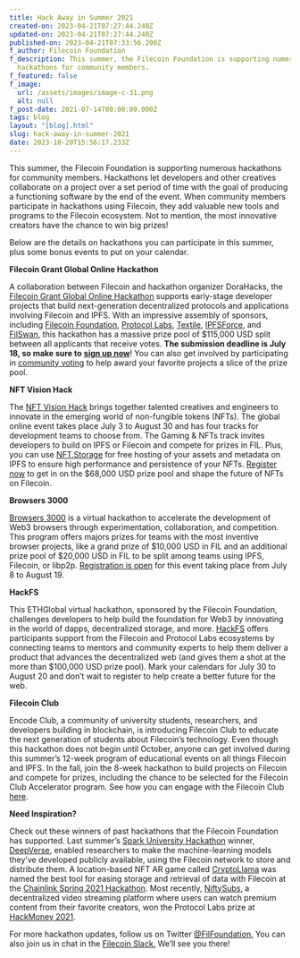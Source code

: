 ```yaml
---
title: Hack Away in Summer 2021
created-on: 2023-04-21T07:27:44.240Z
updated-on: 2023-04-21T07:27:44.240Z
published-on: 2023-04-21T07:33:56.200Z
f_author: Filecoin Foundation
f_description: This summer, the Filecoin Foundation is supporting numerous
  hackathons for community members.
f_featured: false
f_image:
  url: /assets/images/image-c-31.png
  alt: null
f_post-date: 2021-07-14T00:00:00.000Z
tags: blog
layout: "[blog].html"
slug: hack-away-in-summer-2021
date: 2023-10-20T15:56:17.233Z
---
```

This summer, the Filecoin Foundation is supporting numerous hackathons for community members. Hackathons let developers and other creatives collaborate on a project over a set period of time with the goal of producing a functioning software by the end of the event. When community members participate in hackathons using Filecoin, they add valuable new tools and programs to the Filecoin ecosystem. Not to mention, the most innovative creators have the chance to win big prizes!

Below are the details on hackathons you can participate in this summer, plus some bonus events to put on your calendar.

**Filecoin Grant Global Online Hackathon**

A collaboration between Filecoin and hackathon organizer DoraHacks, the [Filecoin Grant Global Online Hackathon](https://www.eventbrite.com/e/share-115k-prizes-filecoin-grant-online-hackathon-may-1-july-18-registration-159309796891) supports early-stage developer projects that build next-generation decentralized protocols and applications involving Filecoin and IPFS. With an impressive assembly of sponsors, including [Filecoin Foundation](https://fil.org/), [Protocol Labs](https://protocol.ai/), [Textile](https://www.textile.io/), [IPFSForce](https://ipfser.org/), and [FilSwan](https://www.filswan.com/#/dashboard), this hackathon has a massive prize pool of $115,000 USD split between all applicants that receive votes. **The submission deadline is July 18, so make sure to** **[sign up now](https://hackerlink.io/en)**! You can also get involved by participating in [community voting](https://hackerlink.io/en/grant/Filecoin/1/buidl) to help award your favorite projects a slice of the prize pool.

**NFT Vision Hack**

The [NFT Vision Hack](https://www.nftvisionhack.com/) brings together talented creatives and engineers to innovate in the emerging world of non-fungible tokens (NFTs). The global online event takes place July 3 to August 30 and has four tracks for development teams to choose from. The Gaming & NFTs track invites developers to build on IPFS or Filecoin and compete for prizes in FIL. Plus, you can use [NFT.Storage](https://nft.storage/) for free hosting of your assets and metadata on IPFS to ensure high performance and persistence of your NFTs. [Register now](https://www.nftvisionhack.com/registration) to get in on the $68,000 USD prize pool and shape the future of NFTs on Filecoin.

**Browsers 3000**

[Browsers 3000](https://events.protocol.ai/2021/browsers3000/) is a virtual hackathon to accelerate the development of Web3 browsers through experimentation, collaboration, and competition. This program offers majors prizes for teams with the most inventive browser projects, like a grand prize of $10,000 USD in FIL and an additional prize pool of $20,000 USD in FIL to be split among teams using IPFS, Filecoin, or libp2p. [Registration is open](https://browsers3000.devpost.com/) for this event taking place from July 8 to August 19.

**HackFS**

This ETHGlobal virtual hackathon, sponsored by the Filecoin Foundation, challenges developers to help build the foundation for Web3 by innovating in the world of dapps, decentralized storage, and more. [HackFS](https://hackfs.com/) offers participants support from the Filecoin and Protocol Labs ecosystems by connecting teams to mentors and community experts to help them deliver a product that advances the decentralized web (and gives them a shot at the more than $100,000 USD prize pool). Mark your calendars for July 30 to August 20 and don’t wait to register to help create a better future for the web.

**Filecoin Club**

Encode Club, a community of university students, researchers, and developers building in blockchain, is introducing Filecoin Club to educate the next generation of students about Filecoin’s technology. Even though this hackathon does not begin until October, anyone can get involved during this summer’s 12-week program of educational events on all things Filecoin and IPFS. In the fall, join the 8-week hackathon to build projects on Filecoin and compete for prizes, including the chance to be selected for the Filecoin Club Accelerator program. See how you can engage with the Filecoin Club [here](https://www.encode.club/).

**Need Inspiration?**

Check out these winners of past hackathons that the Filecoin Foundation has supported. Last summer’s [Spark University Hackathon](https://filecoin.io/blog/posts/spark-university-hackathon-winners-challenge-one/) winner, [DeepVerse](https://deepverse.co.uk/), enabled researchers to make the machine-learning models they’ve developed publicly available, using the Filecoin network to store and distribute them. A location-based NFT AR game called [CryptoLlama](https://testnets.opensea.io/) was named the best tool for easing storage and retrieval of data with Filecoin at the [Chainlink Spring 2021 Hackathon](https://blog.ipfs.io/2021-05-03-chainlink-recap/). Most recently, [NiftySubs](https://niftysubs.com/), a decentralized video streaming platform where users can watch premium content from their favorite creators, won the Protocol Labs prize at [HackMoney 2021](https://defi.ethglobal.co/).

For more hackathon updates, follow us on Twitter [@FilFoundation.](https://twitter.com/filfoundation) You can also join us in chat in the [Filecoin Slack.](http://filecoin.io/slack) We’ll see you there!